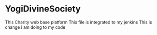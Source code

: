 # YogiDivineSociety
This Charity web base platform
This file is integrated to my jenkins
This is change i am doing to my code 
